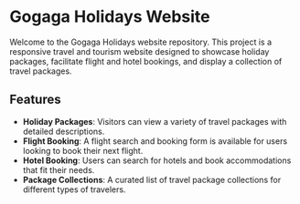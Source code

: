 # Gogaga Holidays Website

Welcome to the Gogaga Holidays website repository. This project is a responsive travel and tourism website designed to showcase holiday packages, facilitate flight and hotel bookings, and display a collection of travel packages.

## Features

- **Holiday Packages**: Visitors can view a variety of travel packages with detailed descriptions.
- **Flight Booking**: A flight search and booking form is available for users looking to book their next flight.
- **Hotel Booking**: Users can search for hotels and book accommodations that fit their needs.
- **Package Collections**: A curated list of travel package collections for different types of travelers.
